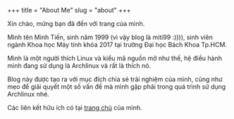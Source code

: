 +++
title = "About Me"
slug = "about"
+++

Xin chào, mừng bạn đã đến với trang của mình.

Mình tên Minh Tiến, sinh năm 1999 (vì vậy blog là miti99 :)))), sinh viên ngành Khoa học Máy tính khóa 2017 tại trường Đại học Bách Khoa Tp.HCM.

Mình là một người thích Linux và kiểu mã nguồn mở như thế, hệ điều hành mình đang sử dụng là Archlinux và rất là thích nó.

Blog này được tạo ra với mục đích chia sẻ trải nghiệm của mình, cũng như mẹo để giải quyết một số vấn đề mà mình gặp phải trong quá trình sử dụng Archlinux nhé.

Các liên kết hữu ích có tại [trang chủ](/) của mình.
